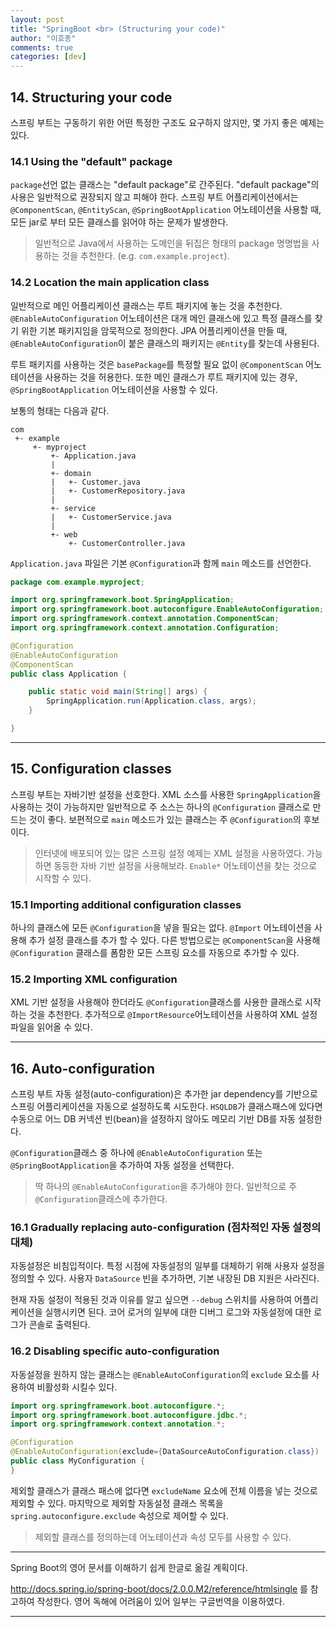 ```yaml
---
layout: post
title: "SpringBoot <br> (Structuring your code)"
author: "이호종"
comments: true
categories: [dev]
---
```


## 14. Structuring your code
스프링 부트는 구동하기 위한 어떤 특정한 구조도 요구하지 않지만, 몇 가지 좋은 예제는 있다.

### 14.1 Using the "default" package
`package`선언 없는 클래스는 "default package"로 간주된다. "default package"의 사용은 일반적으로 권장되지 않고 피해야 한다. 스프링 부트 어플리케이션에서는 `@ComponentScan`, `@EntityScan`, `@SpringBootApplication` 어노테이션을 사용할 때, 모든 jar로 부터 모든 클래스를 읽어야 하는 문제가 발생한다.

> 일반적으로 Java에서 사용하는 도메인을 뒤집은 형태의 package 명명법을 사용하는 것을 추천한다. (e.g. `com.example.project`).

### 14.2 Location the main application class
일반적으로 메인 어플리케이션 클래스는 루트 패키지에 놓는 것을 추천한다. `@EnableAutoConfiguration` 어노테이션은 대개 메인 클래스에 있고 특정 클래스를 찾기 위한 기본 패키지임을 암묵적으로 정의한다. JPA 어플리케이션을 만들 때, `@EnableAutoConfiguration`이 붙은 클래스의 패키지는 `@Entity`를 찾는데 사용된다.

루트 패키지를 사용하는 것은 `basePackage`를 특정할 필요 없이 `@ComponentScan` 어노테이션을 사용하는 것을 허용한다. 또한 메인 클래스가 루트 패키지에 있는 경우, `@SpringBootApplication` 어노테이션을 사용할 수 있다.

보통의 형태는 다음과 같다.

```
com
 +- example
     +- myproject
         +- Application.java
         |
         +- domain
         |   +- Customer.java
         |   +- CustomerRepository.java
         |
         +- service
         |   +- CustomerService.java
         |
         +- web
             +- CustomerController.java
```

`Application.java` 파일은 기본 `@Configuration`과 함께 `main` 메소드를 선언한다.

```java
package com.example.myproject;

import org.springframework.boot.SpringApplication;
import org.springframework.boot.autoconfigure.EnableAutoConfiguration;
import org.springframework.context.annotation.ComponentScan;
import org.springframework.context.annotation.Configuration;

@Configuration
@EnableAutoConfiguration
@ComponentScan
public class Application {

    public static void main(String[] args) {
        SpringApplication.run(Application.class, args);
    }

}
```

***

## 15. Configuration classes
스프링 부트는 자바기반 설정을 선호한다. XML 소스를 사용한 `SpringApplication`을 사용하는 것이 가능하지만 일반적으로 주 소스는 하나의 `@Configuration` 클래스로 만드는 것이 좋다. 보편적으로 `main` 메소드가 있는 클래스는 주 `@Configuration`의 후보이다.

> 인터넷에 배포되어 있는 많은 스프링 설정 예제는 XML 설정을 사용하였다. 가능하면 동등한 자바 기반 설정을 사용해보라. `Enable*` 어노테이션을 찾는 것으로 시작할 수 있다.

### 15.1 Importing additional configuration classes
하나의 클래스에 모든 `@Configuration`을 넣을 필요는 없다. `@Import` 어노테이션을 사용해 추가 설정 클래스를 추가 할 수 있다. 다른 방법으로는 `@ComponentScan`을 사용해 `@Configuration` 클래스를 폼함한 모든 스프링 요소를 자동으로 추가할 수 있다.

### 15.2 Importing XML configuration
XML 기반 설정을 사용해야 한더라도 `@Configuration`클래스를 사용한 클래스로 시작하는 것을 추천한다. 추가적으로 `@ImportResource`어노테이션을 사용하여 XML 설정 파일을 읽어올 수 있다.

***

## 16. Auto-configuration
스프링 부트 자동 설정(auto-configuration)은 추가한 jar dependency를 기반으로 스프링 어플리케이션을 자동으로 설정하도록 시도한다. `HSQLDB`가 클래스패스에 있다면 수동으로 어느 DB 커넥션 빈(bean)을 설정하지 않아도 메모리 기반 DB를 자동 설정한다.

`@Configuration`클래스 중 하나에 `@EnableAutoConfiguration` 또는 `@SpringBootApplication`을 추가하여 자동 설정을 선택한다.

> 딱 하나의 `@EnableAutoConfiguration`을 추가해야 한다. 일반적으로 주 `@Configuration`클래스에 추가한다.

### 16.1 Gradually replacing auto-configuration (점차적인 자동 설정의 대체)
자동설정은 비침입적이다. 특정 시점에 자동설정의 일부를 대체하기 위해 사용자 설정을 정의할 수 있다. 사용자 `DataSource` 빈을 추가하면, 기본 내장된 DB 지원은 사라진다.

현재 자동 설정이 적용된 것과 이유를 알고 싶으면 `--debug` 스위치를 사용하여 어플리케이션을 실행시키면 된다. 코어 로거의 일부에 대한 디버그 로그와 자동설정에 대한 로그가 콘솔로 출력된다.

### 16.2 Disabling specific auto-configuration
자동설정을 원하지 않는 클래스는 `@EnableAutoConfiguration`의 `exclude` 요소를 사용하여 비활성화 시킬수 있다.

```java
import org.springframework.boot.autoconfigure.*;
import org.springframework.boot.autoconfigure.jdbc.*;
import org.springframework.context.annotation.*;

@Configuration
@EnableAutoConfiguration(exclude={DataSourceAutoConfiguration.class})
public class MyConfiguration {
}
```

제외할 클래스가 클래스 패스에 없다면 `excludeName` 요소에 전체 이름을 넣는 것으로 제외할 수 있다. 마지막으로 제외할 자동설정 클래스 목록을 `spring.autoconfigure.exclude` 속성으로 제어할 수 있다.

> 제외할 클래스를 정의하는데 어노테이션과 속성 모두를 사용할 수 있다.

***
Spring Boot의 영어 문서를 이해하기 쉽게 한글로 옮길 계획이다.

http://docs.spring.io/spring-boot/docs/2.0.0.M2/reference/htmlsingle 를 참고하여 작성한다. 영어 독해에 어려움이 있어 일부는 구글번역을 이용하였다.

***